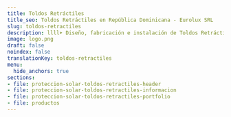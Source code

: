 ```yaml
---
title: Toldos Retráctiles
title_seo: Toldos Retráctiles en República Dominicana - Eurolux SRL
slug: toldos-retractiles
description: llll➤ Diseño, fabricación e instalación de Toldos Retráctiles ✅ y todo tipo de envolvente y fachada ligera para su proyecto.
image: logo.png
draft: false
noindex: false
translationKey: toldos-retractiles
menu:
  hide_anchors: true
sections:
- file: proteccion-solar-toldos-retractiles-header
- file: proteccion-solar-toldos-retractiles-informacion
- file: proteccion-solar-toldos-retractiles-portfolio
- file: productos
---
```

